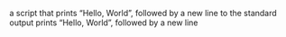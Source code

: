  a script that prints “Hello, World”, followed by a new line to the standard output
prints “Hello, World”, followed by a new line
